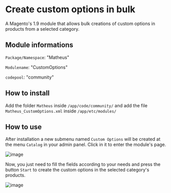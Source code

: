 # Create custom options in bulk
A Magento's 1.9 module that allows bulk creations of custom options in products from a selected category.

## Module informations
`Package/Namespace`: "Matheus"  

`Modulename`: "CustomOptions"

`codepool`: "community"  

## How to install
Add the folder `Matheus` inside `/app/code/community/` and add the file `Matheus_CustomOptions.xml` inside `/app/etc/modules/`

## How to use
After installation a new submenu named `Custom Options` will be created at the menu `Catalog` in your admin panel. Click in it to enter the module's page. 

![image](https://user-images.githubusercontent.com/55641441/147024923-f03752b9-f6b4-4c7a-836e-742a8e5ece9f.png)

Now, you just need to fill the fields according to your needs and press the button `Start` to create the custom options in the selected category's products.

![image](https://user-images.githubusercontent.com/55641441/147024872-fa4be037-e5b4-4ba2-9df4-23a13e5eec77.png)

